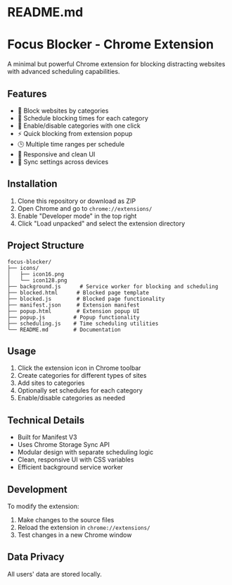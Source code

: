 # README.md
# Focus Blocker - Chrome Extension

A minimal but powerful Chrome extension for blocking distracting websites with advanced scheduling capabilities.

## Features

- 🎯 Block websites by categories
- 📅 Schedule blocking times for each category
- 🔄 Enable/disable categories with one click
- ⚡ Quick blocking from extension popup
- 🕒 Multiple time ranges per schedule
- 📱 Responsive and clean UI
- 💾 Sync settings across devices

## Installation

1. Clone this repository or download as ZIP
2. Open Chrome and go to `chrome://extensions/`
3. Enable "Developer mode" in the top right
4. Click "Load unpacked" and select the extension directory

## Project Structure

```
focus-blocker/
├── icons/
│   ├── icon16.png
│   └── icon128.png
├── background.js      # Service worker for blocking and scheduling
├── blocked.html      # Blocked page template
├── blocked.js        # Blocked page functionality
├── manifest.json     # Extension manifest
├── popup.html        # Extension popup UI
├── popup.js         # Popup functionality
├── scheduling.js    # Time scheduling utilities
└── README.md        # Documentation
```

## Usage

1. Click the extension icon in Chrome toolbar
2. Create categories for different types of sites
3. Add sites to categories
4. Optionally set schedules for each category
5. Enable/disable categories as needed

## Technical Details

- Built for Manifest V3
- Uses Chrome Storage Sync API
- Modular design with separate scheduling logic
- Clean, responsive UI with CSS variables
- Efficient background service worker

## Development

To modify the extension:

1. Make changes to the source files
2. Reload the extension in `chrome://extensions/`
3. Test changes in a new Chrome window

## Data Privacy

All users' data are stored locally.
